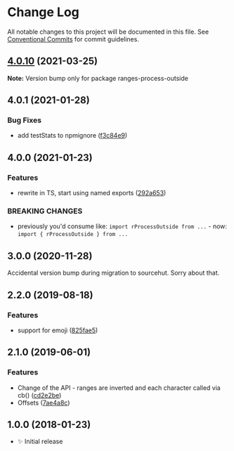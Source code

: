 # Change Log

All notable changes to this project will be documented in this file.
See [Conventional Commits](https://conventionalcommits.org) for commit guidelines.

## [4.0.10](https://github.com/codsen/codsen/compare/ranges-process-outside@4.0.9...ranges-process-outside@4.0.10) (2021-03-25)

**Note:** Version bump only for package ranges-process-outside





## 4.0.1 (2021-01-28)

### Bug Fixes

- add testStats to npmignore ([f3c84e9](https://github.com/codsen/codsen/commit/f3c84e95afc5514214312f913692d85b2e12eb29))

## 4.0.0 (2021-01-23)

### Features

- rewrite in TS, start using named exports ([292a653](https://github.com/codsen/codsen/commit/292a653459851cdc03a9efdf476fafcfeb6cff46))

### BREAKING CHANGES

- previously you'd consume like: `import rProcessOutside from ...` - now: `import { rProcessOutside } from ...`

## 3.0.0 (2020-11-28)

Accidental version bump during migration to sourcehut. Sorry about that.

## 2.2.0 (2019-08-18)

### Features

- support for emoji ([825fae5](https://gitlab.com/codsen/codsen/commit/825fae5))

## 2.1.0 (2019-06-01)

### Features

- Change of the API - ranges are inverted and each character called via cb() ([cd2e2be](https://gitlab.com/codsen/codsen/commit/cd2e2be))
- Offsets ([7ae4a8c](https://gitlab.com/codsen/codsen/commit/7ae4a8c))

## 1.0.0 (2018-01-23)

- ✨ Initial release
